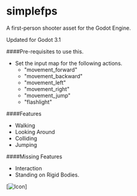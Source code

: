 # simplefps
A first-person shooter asset for the Godot Engine.

Updated for Godot 3.1

####Pre-requisites to use this.

- Set the input map for the following actions.
    + "movement_forward"
    + "movement_backward"
    + "movement_left"
    + "movement_right"
    + "movement_jump"
    + "flashlight"

####Features

- Walking
- Looking Around
- Colliding
- Jumping

####Missing Features

- Interaction
- Standing on Rigid Bodies.

[![Icon](simplefps-icon.png)]
